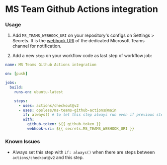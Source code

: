 # MS Team Github Actions integration

### Usage

1. Add `MS_TEAMS_WEBHOOK_URI` on your repository's configs on Settings > Secrets. It is the [webhook URI](https://docs.microsoft.com/en-us/microsoftteams/platform/webhooks-and-connectors/how-to/add-incoming-webhook) of the dedicated Microsoft Teams channel for notification.

2) Add a new `step` on your workflow code as last step of workflow job:

```yaml
name: MS Teams Github Actions integration

on: [push]

jobs:
  build:
    runs-on: ubuntu-latest

    steps:
      - uses: actions/checkout@v2
      - uses: opsless/ms-teams-github-actions@main
        if: always() # to let this step always run even if previous step failed
        with:
          github-token: ${{ github.token }}
          webhook-uri: ${{ secrets.MS_TEAMS_WEBHOOK_URI }}
```

### Known Issues

- Always set this step with `if: always()` when there are steps between `actions/checkout@v2` and this step.